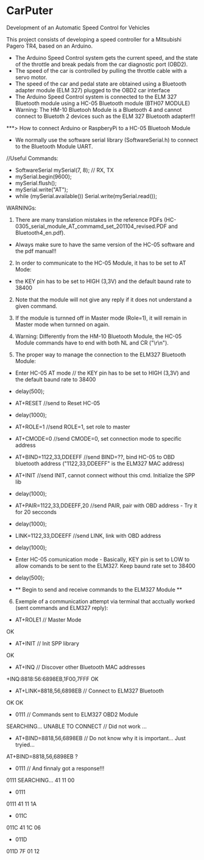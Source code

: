 # CarPuter
Development of an Automatic Speed Control for Vehicles

This project consists of developing a speed controller for a Mitsubishi Pagero TR4, based on an Arduino.
-	The Arduino Speed Control system gets the current speed, and the state of the throttle and break pedals from the car diagnostic port (OBD2).
-	The speed of the car is controlled by pulling the throttle cable with a servo motor.
-	The speed of the car and pedal state are obtained using a Bluetooth adapter module (ELM 327) plugged to the OBD2 car interface
-	The Arduino Speed Control system is connected to the ELM 327 Bluetooth module using a HC-05 Bluetooth module (BTH07 MODULE)
-	Warning: The HM-10 Bluetooh Module is a Bluetooth 4 and cannot connect to Bluetoth 2 devices such as the ELM 327 Bluetooth adapter!!!


***> How to connect Arduino or RaspberyPi to a HC-05 Bluetooh Module

-	We normally use the software serial  library (SoftwareSerial.h) to connect to the Bluetooth Module UART.

//Useful Commands:
-	SoftwareSerial mySerial(7, 8); // RX, TX
-	mySerial.begin(9600);
-	mySerial.flush();
-	mySerial.write("AT");  
-	while (mySerial.available())       Serial.write(mySerial.read());

WARNINGs: 

1)	There are many translation mistakes in the reference PDFs (HC-0305_serial_module_AT_commamd_set_201104_revised.PDF and Bluetooth4_en.pdf).
-	Always make sure to have the same version of the HC-05 software and the pdf manual!!

2)	In order to communicate to the HC-05 Module, it has to be set to AT Mode:
-	the KEY pin has to be set to HIGH (3,3V) and the default baund rate to 38400

2)	Note that the module will not give any reply if it does not understand a given command.

3)	If the module is turnned off in Master mode (Role=1), it will remain in Master mode when turnned on again.

4)	Warning: Differently from the HM-10 Bluetooth Module, the HC-05 Module commands have to end with both NL and CR ("\r\n").

5)	The proper way to manage the connection to the ELM327 Bluetooth Module:

 
-	Enter HC-05 AT mode		// the KEY pin has to be set to HIGH (3,3V) and the default baund rate to 38400
-	delay(500);
-	AT+RESET				//send to Reset HC-05
-	delay(1000);
-	AT+ROLE=1               //send ROLE=1, set role to master
-	AT+CMODE=0              //send CMODE=0, set connection mode to specific address
-	AT+BIND=1122,33,DDEEFF  //send BIND=??, bind HC-05 to OBD bluetooth address ("1122,33,DDEEFF" is the ELM327 MAC address)
-	AT+INIT                 //send INIT, cannot connect without this cmd. Initialize the SPP lib
-	delay(1000); 
-	AT+PAIR=1122,33,DDEEFF,20 //send PAIR, pair with OBD address - Try it for 20 secconds
-	delay(1000);  
-	LINK=1122,33,DDEEFF     //send LINK, link with OBD address
-	delay(1000); 
-	Enter HC-05 comunication mode - Basically, KEY pin is set to LOW to allow comands to be sent to the ELM327. Keep baund rate set to 38400
-	delay(500);

-	** Begin to send and receive commands to the ELM327 Module **


6)	Exemple of a communication attempt via terminal that acctually worked (sent commands and ELM327 reply): 

-	AT+ROLE1		// Master Mode

OK
-	AT+INIT			// Init SPP library

OK
-	AT+INQ			// Discover other Bluetooth MAC addresses

+INQ:8818:56:6898EB,1F00,7FFF
OK
-	AT+LINK=8818,56,6898EB		// Connect to ELM327 Bluetooth

OK
OK
-	0111			// Commands sent to ELM327 OBD2 Module

SEARCHING...
UNABLE TO CONNECT	// Did not work ...

-	AT+BIND=8818,56,6898EB	// Do not know why it is important... Just tryied...

AT+BIND=8818,56,6898EB
?

-	0111		// And finnaly got a response!!!

0111
SEARCHING...
41 11 00 

-	0111

0111
41 11 1A 

-	011C

011C
41 1C 06 

-	011D

011D
7F 01 12 


